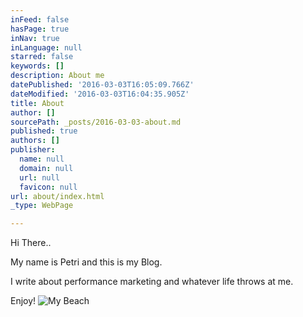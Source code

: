 ```yaml
---
inFeed: false
hasPage: true
inNav: true
inLanguage: null
starred: false
keywords: []
description: About me
datePublished: '2016-03-03T16:05:09.766Z'
dateModified: '2016-03-03T16:04:35.905Z'
title: About
author: []
sourcePath: _posts/2016-03-03-about.md
published: true
authors: []
publisher:
  name: null
  domain: null
  url: null
  favicon: null
url: about/index.html
_type: WebPage

---
```

Hi There.. 

My name is Petri and this is my Blog. 

I write about performance marketing and whatever life throws at me. 

Enjoy!
![My Beach](https://the-grid-user-content.s3-us-west-2.amazonaws.com/ab604db1-355b-43ae-9707-f4d554da18f4.JPG)